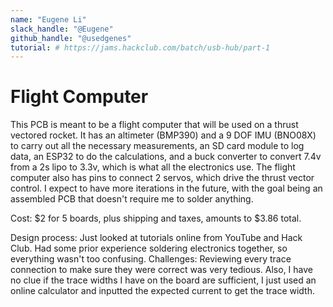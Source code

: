 ```yaml
---
name: "Eugene Li"
slack_handle: "@Eugene"
github_handle: "@usedgenes"
tutorial: # https://jams.hackclub.com/batch/usb-hub/part-1
---
```


# Flight Computer

This PCB is meant to be a flight computer that will be used on a thrust vectored rocket. It has an altimeter (BMP390) and a 9 DOF IMU (BNO08X) to carry out all the necessary measurements, an SD card module to log data, an ESP32 to do the calculations, and a buck converter to convert 7.4v from a 2s lipo to 3.3v, which is what all the electronics use. The flight computer also has pins to connect 2 servos, which drive the thrust vector control. I expect to have more iterations in the future, with the goal being an assembled PCB that doesn't require me to solder anything.

Cost: $2 for 5 boards, plus shipping and taxes, amounts to $3.86 total.

Design process: Just looked at tutorials online from YouTube and Hack Club. Had some prior experience soldering electronics together, so everything wasn't too confusing. Challenges: Reviewing every trace connection to make sure they were correct was very tedious. Also, I have no clue if the trace widths I have on the board are sufficient, I just used an online calculator and inputted the expected current to get the trace width.
